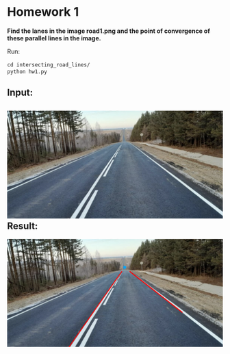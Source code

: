 Homework 1
===========

**Find the lanes in the image road1.png and the point of convergence of these parallel lines in the image.**

Run:
```
cd intersecting_road_lines/
python hw1.py
```

Input:
-----------
![input](road1.png)
Result:
-----------
![res](result.png)
